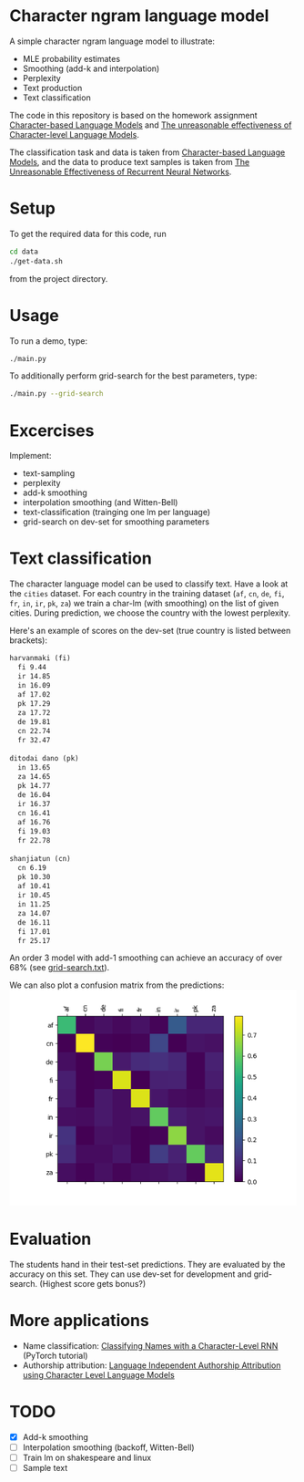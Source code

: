 # Character ngram language model
A simple character ngram language model to illustrate:
  * MLE probability estimates
  * Smoothing (add-k and interpolation)
  * Perplexity
  * Text production
  * Text classification

The code in this repository is based on the homework assignment [Character-based Language Models](http://computational-linguistics-class.org/assignment5.html) and [The unreasonable effectiveness of Character-level Language Models](https://nbviewer.jupyter.org/gist/yoavg/d76121dfde2618422139).

The classification task and data is taken from [Character-based Language Models](http://computational-linguistics-class.org/assignment5.html), and the data to produce text samples is taken from [The Unreasonable Effectiveness of Recurrent Neural Networks](https://karpathy.github.io/2015/05/21/rnn-effectiveness/).

# Setup
To get the required data for this code, run
```bash
cd data
./get-data.sh
```
from the project directory.

# Usage
To run a demo, type:
```bash
./main.py
```
To additionally perform grid-search for the best parameters, type:
```bash
./main.py --grid-search
```

# Excercises
Implement:
  * text-sampling
  * perplexity
  * add-k smoothing
  * interpolation smoothing (and Witten-Bell)
  * text-classification (trainging one lm per language)
  * grid-search on dev-set for smoothing parameters

# Text classification
The character language model can be used to classify text. Have a look at the `cities` dataset. For each country in the training dataset (`af`, `cn`, `de`, `fi`, `fr`, `in`, `ir`, `pk`, `za`) we train a char-lm (with smoothing) on the list of given cities. During prediction, we choose the country with the lowest perplexity.

Here's an example of scores on the dev-set (true country is listed between brackets):
```
harvanmaki (fi)
  fi 9.44
  ir 14.85
  in 16.09
  af 17.02
  pk 17.29
  za 17.72
  de 19.81
  cn 22.74
  fr 32.47

ditodai dano (pk)
  in 13.65
  za 14.65
  pk 14.77
  de 16.04
  ir 16.37
  cn 16.41
  af 16.76
  fi 19.03
  fr 22.78

shanjiatun (cn)
  cn 6.19
  pk 10.30
  af 10.41
  ir 10.45
  in 11.25
  za 14.07
  de 16.11
  fi 17.01
  fr 25.17
```
An order 3 model with add-1 smoothing can achieve an accuracy of over 68% (see [grid-search.txt](https://github.com/daandouwe/char-lm/blob/master/grid-search.txt)).

We can also plot a confusion matrix from the predictions:
![confusion](https://github.com/daandouwe/char-lm/blob/master/image/confusion.n2k1.0.png)

# Evaluation
The students hand in their test-set predictions. They are evaluated by the accuracy on this set. They can use dev-set for development and grid-search. (Highest score gets bonus?)

# More applications
* Name classification: [Classifying Names with a Character-Level RNN](https://pytorch.org/tutorials/intermediate/char_rnn_classification_tutorial.html) (PyTorch tutorial)
* Authorship attribution: [Language Independent Authorship Attribution using Character Level Language Models](http://www.aclweb.org/anthology/E/E03/E03-1053.pdf)

# TODO
- [X] Add-k smoothing
- [ ] Interpolation smoothing (backoff, Witten-Bell)
- [ ] Train lm on shakespeare and linux
- [ ] Sample text
